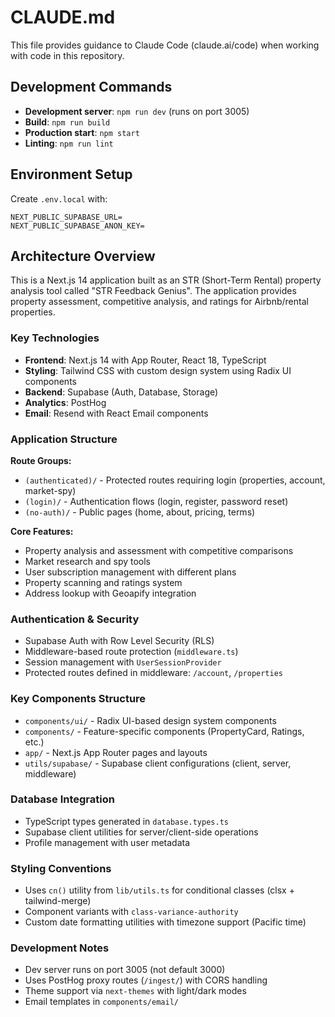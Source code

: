 # CLAUDE.md

This file provides guidance to Claude Code (claude.ai/code) when working with code in this repository.

## Development Commands

- **Development server**: `npm run dev` (runs on port 3005)
- **Build**: `npm run build`
- **Production start**: `npm start`
- **Linting**: `npm run lint`

## Environment Setup

Create `.env.local` with:
```
NEXT_PUBLIC_SUPABASE_URL=
NEXT_PUBLIC_SUPABASE_ANON_KEY=
```

## Architecture Overview

This is a Next.js 14 application built as an STR (Short-Term Rental) property analysis tool called "STR Feedback Genius". The application provides property assessment, competitive analysis, and ratings for Airbnb/rental properties.

### Key Technologies
- **Frontend**: Next.js 14 with App Router, React 18, TypeScript
- **Styling**: Tailwind CSS with custom design system using Radix UI components
- **Backend**: Supabase (Auth, Database, Storage)
- **Analytics**: PostHog
- **Email**: Resend with React Email components

### Application Structure

**Route Groups:**
- `(authenticated)/` - Protected routes requiring login (properties, account, market-spy)
- `(login)/` - Authentication flows (login, register, password reset)
- `(no-auth)/` - Public pages (home, about, pricing, terms)

**Core Features:**
- Property analysis and assessment with competitive comparisons
- Market research and spy tools
- User subscription management with different plans
- Property scanning and ratings system
- Address lookup with Geoapify integration

### Authentication & Security
- Supabase Auth with Row Level Security (RLS)
- Middleware-based route protection (`middleware.ts`)
- Session management with `UserSessionProvider`
- Protected routes defined in middleware: `/account`, `/properties`

### Key Components Structure
- `components/ui/` - Radix UI-based design system components
- `components/` - Feature-specific components (PropertyCard, Ratings, etc.)
- `app/` - Next.js App Router pages and layouts
- `utils/supabase/` - Supabase client configurations (client, server, middleware)

### Database Integration
- TypeScript types generated in `database.types.ts`
- Supabase client utilities for server/client-side operations
- Profile management with user metadata

### Styling Conventions
- Uses `cn()` utility from `lib/utils.ts` for conditional classes (clsx + tailwind-merge)
- Component variants with `class-variance-authority`
- Custom date formatting utilities with timezone support (Pacific time)

### Development Notes
- Dev server runs on port 3005 (not default 3000)
- Uses PostHog proxy routes (`/ingest/`) with CORS handling
- Theme support via `next-themes` with light/dark modes
- Email templates in `components/email/`